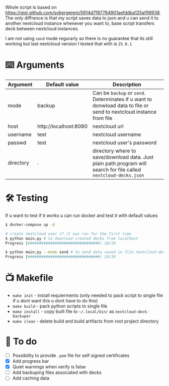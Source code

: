 Whole script is based on https://gist.github.com/svbergerem/5914d7f87764901aefddba125af99938. The only diffrence is that my script saves data to json and u can send it to another nextcloud instance whenever you want to, base script transfers deck between nextcloud instances.

I am not using `send` mode regurarly so there is no guarantee that its still working but last nextcloud version I tested that with is `25.0.1`

# ⌨️ Arguments

| Argument  | Default value         | Description                                                                                                        |
| --------- | --------------------- | ------------------------------------------------------------------------------------------------------------------ |
| mode      | backup                | Can be `backup` or `send`. Determinates if u want to donwload data to file or send to nextcloud instance from file |
| host      | http://localhost:8080 | nextcloud url                                                                                                      |
| username  | test                  | nextcloud username                                                                                                 |
| passwd    | test                  | nextcloud user's password                                                                                          |
| directory | .                     | directory where to save/download data. Just plain path program will search for file called `nextcloud-decks.json`  |

# 🛠 Testing

If u want to test if it works u can run docker and test it with default values

```bash
$ docker-compose up -d

# create nextcloud user if it was run for the first time
$ python main.py # to download created decks from localhost
Progress |################################| 19/19

$ python main.py --mode send # to send data saved in file nextcloud-decks.json to localhost
Progress |################################| 19/19
```

# 📺 Makefile

-   `make init` - install requierments (only needed to pack script to single file if u dont want this u dont have to do this)
-   `make build` - pack python scripts to single file
-   `make install` - copy built file to `~/.local/bin/` as `nextcloud-deck-backuper`
-   `make clean` - delete build and build artifacts from root project directory

# 📝 To do

-   [ ] Possibility to provide `.pem` file for self signed certificates
-   [x] Add progress bar
-   [x] Quiet warnings when verify is false
-   [ ] Add backuping files associated with decks
-   [ ] Add caching data

